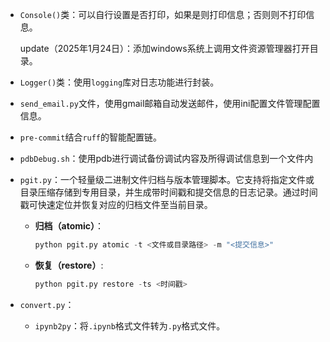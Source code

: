 - `Console()`类：可以自行设置是否打印，如果是则打印信息；否则则不打印信息。

  update（2025年1月24日）：添加windows系统上调用文件资源管理器打开目录。

- `Logger()`类：使用`logging`库对日志功能进行封装。

- `send_email.py`文件，使用gmail邮箱自动发送邮件，使用ini配置文件管理配置信息。

- `pre-commit`结合`ruff`的智能配置链。

- `pdbDebug.sh`：使用pdb进行调试备份调试内容及所得调试信息到一个文件内

- `pgit.py`：一个轻量级二进制文件归档与版本管理脚本。它支持将指定文件或目录压缩存储到专用目录，并生成带时间戳和提交信息的日志记录。通过时间戳可快速定位并恢复对应的归档文件至当前目录。

  - **归档（atomic）**：

    ```python
    python pgit.py atomic -t <文件或目录路径> -m "<提交信息>"
    ```

  - **恢复（restore）**:

    ```python
    python pgit.py restore -ts <时间戳>
    ```

- `convert.py`：

  - `ipynb2py`：将`.ipynb`格式文件转为`.py`格式文件。
